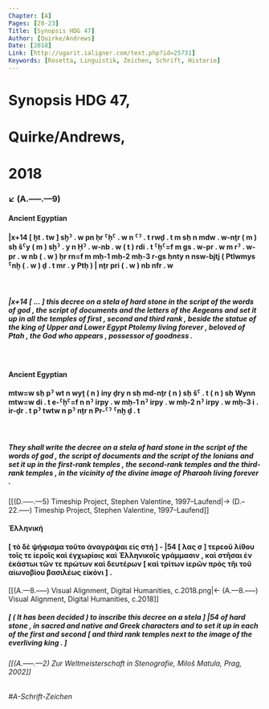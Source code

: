 ```yaml
---
Chapter: [A]
Pages: [28-23]
Title: [Synopsis HDG 47]
Author: [Quirke/Andrews]
Date: [2018]
Link: [http://ugarit.ialigner.com/text.php?id=25731]
Keywords: [Rosetta, Linguistik, Zeichen, Schrift, Historie]
---
```


# Synopsis HDG 47,
# Quirke/Andrews,
# 2018
### ↙ (A.–––.––9)

#### **Ancient Egyptian**
#### |x+14 \[ ḫt . tw \] sḫˀ . w pn ḥr ˁḥˁ . w n ˁˀ . t rwḏ . t m sh̠ n mdw . w-nṯr ( m ) sh̠ šˁy ( m ) sḫˀ . y n Ḥˀ . w-nb . w ( t ) rdi . t ˁḥˁ=f m gs . w-pr . w m rˀ . w-pr . w nb ( . w ) ḥr rn=f m mḥ-1 mḥ-2 mḥ-3 r-gs h̠nty n nsw-bjtj ( Ptlwmys ˁnḫ ( . w ) ḏ . t mr . y Ptḥ ) | nṯr pri ( . w ) nb nfr . w
&nbsp;
##### |x+14 \[ … \] this decree on a stela of hard stone in the script of the words of god , the script of documents and the letters of the Aegeans and set it up in all the temples of first , second and third rank , beside the statue of the king of Upper and Lower Egypt Ptolemy living forever , beloved of Ptah , the God who appears , possessor of goodness .
&nbsp;

#### **Ancient Egyptian**
#### mtw=w sh̠ pˀ wt n wyṱ ( n ) iny ḏry n sh̠ md-nṯr ( n ) sh̠ šˁ . t ( n ) sh̠ Wynn mtw=w di . t e-ˁḥˁ=f n nˀ irpy . w mḥ-1 nˀ irpy . w mḥ-2 nˀ irpy . w mḥ-3 i . ir-ḏr . t pˀ twtw n pˀ nṯr n Pr-ˁˀ ˁnḫ ḏ . t
&nbsp;
##### They shall write the decree on a stela of hard stone in the script of the words of god , the script of documents and the script of the Ionians and set it up in the first-rank temples , the second-rank temples and the third-rank temples , in the vicinity of the divine image of Pharaoh living forever .
[[(D.–––.––5) Timeship Project, Stephen Valentine, 1997–Laufend|→ (D.–22.–––) Timeship Project, Stephen Valentine, 1997–Laufend]]
&nbsp;

#### **Ἑλληνική**
#### \[ τὸ δὲ ψήφισμα τοῦτο ἀναγράψαι εἰς στή \] - |54 \[ λας σ \] τερεοῦ λίθου τοῖς τε ἱεροῖς καὶ ἐγχωρίοις καὶ Ἑλληνικοῖς γράμμασιν , καὶ στῆσαι ἐν ἑκάστωι τῶν τε πρώτων καὶ δευτέρων \[ καὶ τρίτων ἱερῶν πρὸς τῆι τοῦ αἰωνοβίου βασιλέως εἰκόνι \] . 
[[(A.––8.–––) Visual Alignment, Digital Humanities, c.2018.png|← (A.—8.–––) Visual Alignment, Digital Humanities, c.2018]]
&nbsp;
##### \[ ( It has been decided ) to inscribe this decree on a stela \] |54 of hard stone , in sacred and native and Greek characters and to set it up in each of the first and second \[ and third rank temples next to the image of the everliving king . \]

###### [[(A.–––.––2) Zur Weltmeisterschaft in Stenografie, Miloš Matula, Prag, 2002]]
###### #A-Schrift-Zeichen
